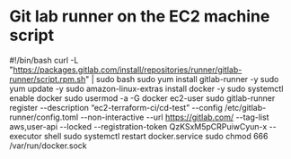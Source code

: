 # Git lab runner on the EC2 machine script

#!/bin/bash
curl -L "https://packages.gitlab.com/install/repositories/runner/gitlab-runner/script.rpm.sh" | sudo bash
sudo yum install gitlab-runner -y
sudo yum update -y
sudo amazon-linux-extras install docker -y
sudo systemctl enable docker
sudo usermod -a -G docker ec2-user
sudo gitlab-runner register --description “ec2-terraform-ci/cd-test”  --config /etc/gitlab-runner/config.toml --non-interactive --url https://gitlab.com/ --tag-list aws,user-api --locked --registration-token QzKSxM5pCRPuiwCyun-x --executor shell
sudo systemctl restart docker.service
sudo chmod 666 /var/run/docker.sock
